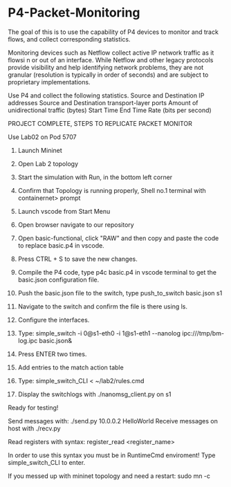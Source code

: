 # P4-Packet-Monitoring
The goal of this is to use the capability of P4 devices to monitor and track flows, and collect corresponding statistics. 
 
 Monitoring devices such as Netflow collect active IP network traffic as it flowsi n or out of an interface. While Netflow and other legacy protocols provide visibility and help 
 identifying network problems, they are not granular (resolution is typically in order of seconds) and are subject to proprietary implementations.
 
 Use P4 and collect the following statistics. 
 Source and Destination IP addresses
 Source and Destination transport-layer ports
 Amount of unidirectional traffic (bytes)
 Start Time
 End Time
 Rate (bits per second)
 
 
PROJECT COMPLETE, STEPS TO REPLICATE PACKET MONITOR

Use Lab02 on Pod 5707

1. Launch Mininet
2. Open Lab 2 topology
3. Start the simulation with Run, in the bottom left corner
4. Confirm that Topology is running properly, Shell no.1 terminal
with containernet> prompt

5. Launch vscode from Start Menu
6. Open browser navigate to our repository
7. Open basic-functional, click "RAW" and then copy and paste the code
to replace basic.p4 in vscode.
8. Press CTRL + S to save the new changes.

9. Compile the P4 code, type p4c basic.p4 in vscode terminal to get
the basic.json configuration file.

10. Push the basic.json file to the switch, type push_to_switch basic.json s1
11. Navigate to the switch and confirm the file is there using ls.

12. Configure the interfaces.
13. Type: simple_switch -i 0@s1-eth0 -i 1@s1-eth1 --nanolog ipc:///tmp/bm-log.ipc basic.json&
14. Press ENTER two times.

15. Add entries to the match action table
16. Type: simple_switch_CLI < ~/lab2/rules.cmd

17. Display the switchlogs with ./nanomsg_client.py on s1

Ready for testing!

Send messages with: ./send.py 10.0.0.2 HelloWorld
Receive messages on host with ./recv.py

Read registers with syntax:
register_read <register_name> <index>

In order to use this syntax you must be in RuntimeCmd enviroment!
Type simple_switch_CLI to enter.

If you messed up with mininet topology and need a restart: sudo mn -c
